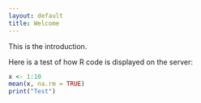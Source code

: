 ```yaml
---
layout: default
title: Welcome
---
```


This is the introduction.

Here is a test of how R code is displayed on the server:

```r
x <- 1:10
mean(x, na.rm = TRUE)
print("Test")
```

